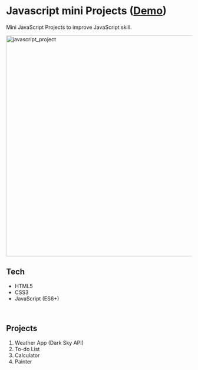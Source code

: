 # Javascript mini Projects (<a href='https://jiasong214.github.io/Javascript_Project/'>Demo</a>)
Mini JavaScript Projects to improve JavaScript skill.
<br/>

<img width="600" alt="javascript_project" src="https://user-images.githubusercontent.com/55175271/84241986-8de56100-ab43-11ea-9b5b-3986a95b4233.png">
<br/>

## Tech
- HTML5
- CSS3
- JavaScript (ES6+)
<br/>

## Projects
1. Weather App (Dark Sky API)
2. To-do List
3. Calculator
4. Painter